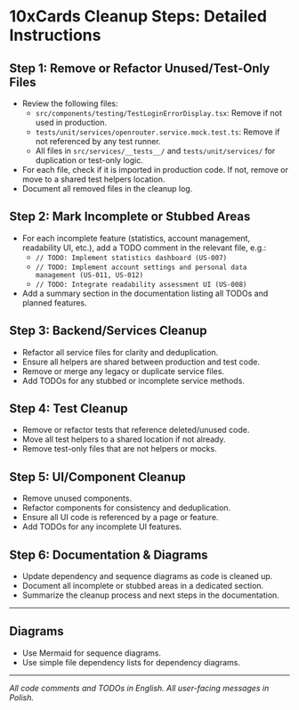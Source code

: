 # 10xCards Cleanup Steps: Detailed Instructions

## Step 1: Remove or Refactor Unused/Test-Only Files
- Review the following files:
  - `src/components/testing/TestLoginErrorDisplay.tsx`: Remove if not used in production.
  - `tests/unit/services/openrouter.service.mock.test.ts`: Remove if not referenced by any test runner.
  - All files in `src/services/__tests__/` and `tests/unit/services/` for duplication or test-only logic.
- For each file, check if it is imported in production code. If not, remove or move to a shared test helpers location.
- Document all removed files in the cleanup log.

## Step 2: Mark Incomplete or Stubbed Areas
- For each incomplete feature (statistics, account management, readability UI, etc.), add a TODO comment in the relevant file, e.g.:
  - `// TODO: Implement statistics dashboard (US-007)`
  - `// TODO: Implement account settings and personal data management (US-011, US-012)`
  - `// TODO: Integrate readability assessment UI (US-008)`
- Add a summary section in the documentation listing all TODOs and planned features.

## Step 3: Backend/Services Cleanup
- Refactor all service files for clarity and deduplication.
- Ensure all helpers are shared between production and test code.
- Remove or merge any legacy or duplicate service files.
- Add TODOs for any stubbed or incomplete service methods.

## Step 4: Test Cleanup
- Remove or refactor tests that reference deleted/unused code.
- Move all test helpers to a shared location if not already.
- Remove test-only files that are not helpers or mocks.

## Step 5: UI/Component Cleanup
- Remove unused components.
- Refactor components for consistency and deduplication.
- Ensure all UI code is referenced by a page or feature.
- Add TODOs for any incomplete UI features.

## Step 6: Documentation & Diagrams
- Update dependency and sequence diagrams as code is cleaned up.
- Document all incomplete or stubbed areas in a dedicated section.
- Summarize the cleanup process and next steps in the documentation.

---

## Diagrams
- Use Mermaid for sequence diagrams.
- Use simple file dependency lists for dependency diagrams.

---

*All code comments and TODOs in English. All user-facing messages in Polish.*
